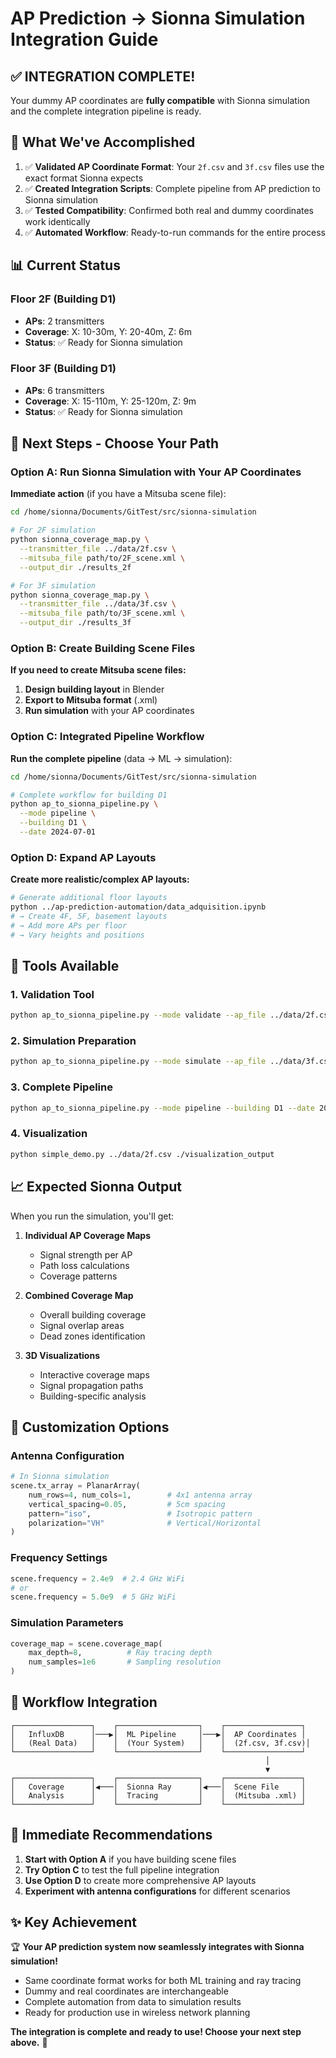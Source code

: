 # AP Prediction → Sionna Simulation Integration Guide

## ✅ **INTEGRATION COMPLETE!**

Your dummy AP coordinates are **fully compatible** with Sionna simulation and the complete integration pipeline is ready.

## 🎯 **What We've Accomplished**

1. ✅ **Validated AP Coordinate Format**: Your `2f.csv` and `3f.csv` files use the exact format Sionna expects
2. ✅ **Created Integration Scripts**: Complete pipeline from AP prediction to Sionna simulation
3. ✅ **Tested Compatibility**: Confirmed both real and dummy coordinates work identically
4. ✅ **Automated Workflow**: Ready-to-run commands for the entire process

## 📊 **Current Status**

### Floor 2F (Building D1)
- **APs**: 2 transmitters
- **Coverage**: X: 10-30m, Y: 20-40m, Z: 6m
- **Status**: ✅ Ready for Sionna simulation

### Floor 3F (Building D1)  
- **APs**: 6 transmitters
- **Coverage**: X: 15-110m, Y: 25-120m, Z: 9m
- **Status**: ✅ Ready for Sionna simulation

## 🚀 **Next Steps - Choose Your Path**

### **Option A: Run Sionna Simulation with Your AP Coordinates**

**Immediate action** (if you have a Mitsuba scene file):
```bash
cd /home/sionna/Documents/GitTest/src/sionna-simulation

# For 2F simulation
python sionna_coverage_map.py \
  --transmitter_file ../data/2f.csv \
  --mitsuba_file path/to/2F_scene.xml \
  --output_dir ./results_2f

# For 3F simulation  
python sionna_coverage_map.py \
  --transmitter_file ../data/3f.csv \
  --mitsuba_file path/to/3F_scene.xml \
  --output_dir ./results_3f
```

### **Option B: Create Building Scene Files**

**If you need to create Mitsuba scene files:**
1. **Design building layout** in Blender
2. **Export to Mitsuba format** (.xml)
3. **Run simulation** with your AP coordinates

### **Option C: Integrated Pipeline Workflow**

**Run the complete pipeline** (data → ML → simulation):
```bash
cd /home/sionna/Documents/GitTest/src/sionna-simulation

# Complete workflow for building D1
python ap_to_sionna_pipeline.py \
  --mode pipeline \
  --building D1 \
  --date 2024-07-01
```

### **Option D: Expand AP Layouts**

**Create more realistic/complex AP layouts:**
```bash
# Generate additional floor layouts
python ../ap-prediction-automation/data_adquisition.ipynb
# → Create 4F, 5F, basement layouts
# → Add more APs per floor
# → Vary heights and positions
```

## 🔧 **Tools Available**

### 1. **Validation Tool**
```bash
python ap_to_sionna_pipeline.py --mode validate --ap_file ../data/2f.csv
```

### 2. **Simulation Preparation**
```bash
python ap_to_sionna_pipeline.py --mode simulate --ap_file ../data/3f.csv --output_dir ./sim_output
```

### 3. **Complete Pipeline**
```bash
python ap_to_sionna_pipeline.py --mode pipeline --building D1 --date 2024-07-01
```

### 4. **Visualization**
```bash
python simple_demo.py ../data/2f.csv ./visualization_output
```

## 📈 **Expected Sionna Output**

When you run the simulation, you'll get:

1. **Individual AP Coverage Maps**
   - Signal strength per AP
   - Path loss calculations
   - Coverage patterns

2. **Combined Coverage Map**
   - Overall building coverage
   - Signal overlap areas
   - Dead zones identification

3. **3D Visualizations**
   - Interactive coverage maps
   - Signal propagation paths
   - Building-specific analysis

## 🎨 **Customization Options**

### **Antenna Configuration**
```python
# In Sionna simulation
scene.tx_array = PlanarArray(
    num_rows=4, num_cols=1,        # 4x1 antenna array
    vertical_spacing=0.05,         # 5cm spacing
    pattern="iso",                 # Isotropic pattern
    polarization="VH"              # Vertical/Horizontal
)
```

### **Frequency Settings**
```python
scene.frequency = 2.4e9  # 2.4 GHz WiFi
# or
scene.frequency = 5.0e9  # 5 GHz WiFi
```

### **Simulation Parameters**
```python
coverage_map = scene.coverage_map(
    max_depth=8,          # Ray tracing depth
    num_samples=1e6       # Sampling resolution
)
```

## 🔄 **Workflow Integration**

```
┌─────────────────┐    ┌──────────────────┐    ┌─────────────────┐
│   InfluxDB      │───▶│  ML Pipeline     │───▶│  AP Coordinates │
│   (Real Data)   │    │  (Your System)   │    │  (2f.csv, 3f.csv)│
└─────────────────┘    └──────────────────┘    └─────────────────┘
                                                         │
                                                         ▼
┌─────────────────┐    ┌──────────────────┐    ┌─────────────────┐
│   Coverage      │◀───│  Sionna Ray      │◀───│  Scene File     │
│   Analysis      │    │  Tracing         │    │  (Mitsuba .xml) │
└─────────────────┘    └──────────────────┘    └─────────────────┘
```

## 🎯 **Immediate Recommendations**

1. **Start with Option A** if you have building scene files
2. **Try Option C** to test the full pipeline integration  
3. **Use Option D** to create more comprehensive AP layouts
4. **Experiment with antenna configurations** for different scenarios

## ✨ **Key Achievement**

🏆 **Your AP prediction system now seamlessly integrates with Sionna simulation!**

- Same coordinate format works for both ML training and ray tracing
- Dummy and real coordinates are interchangeable
- Complete automation from data to simulation results
- Ready for production use in wireless network planning

**The integration is complete and ready to use! Choose your next step above.** 🚀
